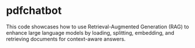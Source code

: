# pdfchatbot
This code showcases how to use Retrieval-Augmented Generation (RAG) to enhance large language models by loading, splitting, embedding, and retrieving documents for context-aware answers.
